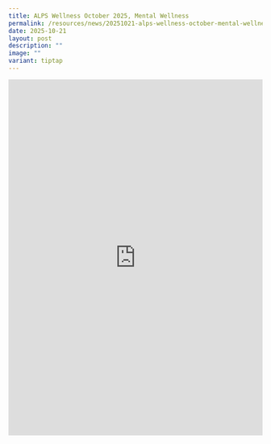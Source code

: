 ```yaml
---
title: ALPS Wellness October 2025, Mental Wellness
permalink: /resources/news/20251021-alps-wellness-october-mental-wellness/
date: 2025-10-21
layout: post
description: ""
image: ""
variant: tiptap
---
```

<div class="iframe-wrapper">
<iframe style="border:none;overflow:hidden" height="707" width="100%" allowfullscreen="true" frameborder="0" src="https://www.facebook.com/plugins/post.php?href=https%3A%2F%2Fwww.facebook.com%2Falpshealthcaresupplychain%2Fposts%2Fpfbid02S5g6A1iWvATvHqZem9n7aZ2mJzznCY8xpUFkVESkkTJRi6mXzjejMEASfB5m4DJSl&amp;show_text=true&amp;width=500"></iframe>
</div>
<p></p>
